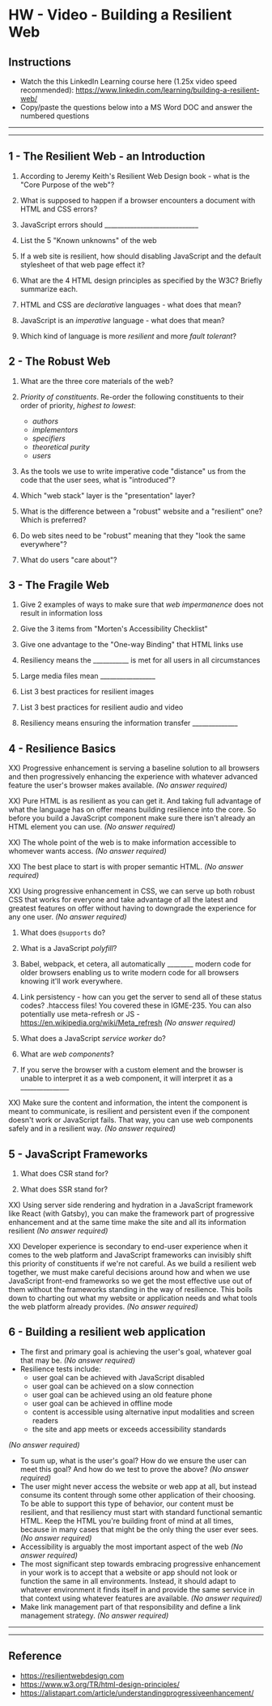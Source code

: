 # HW - Video - Building a Resilient Web

## Instructions
- Watch the this LinkedIn Learning course here (1.25x video speed recommended): https://www.linkedin.com/learning/building-a-resilient-web/
- Copy/paste the questions below into a MS Word DOC and answer the numbered questions

<hr><hr>

## 1 - The Resilient Web - an Introduction

1) According to Jeremy Keith's Resilient Web Design book  - what is the "Core Purpose of the web"?

1) What is supposed to happen if a browser encounters a document with HTML and CSS errors?

1) JavaScript errors should _____________________________

1) List the 5 "Known unknowns" of the web

1) If a web site is resilient, how should disabling JavaScript and the default stylesheet of that web page effect it?

1) What are the 4 HTML design principles as specified by the W3C? Briefly summarize each. 

1) HTML and CSS are *declarative* languages - what does that mean?

1) JavaScript is an *imperative* language - what does that mean?

1) Which kind of language is more *resilient* and more *fault tolerant*?


## 2 - The Robust Web

1) What are the three core materials of the web?

2) *Priority of constituents*. Re-order the following constituents to their order of priority, *highest to lowest*:

    - *authors*
    - *implementors*
    - *specifiers*
    - *theoretical purity*
    - *users*

3) As the tools we use to write imperative code "distance" us from the code that the user sees, what is "introduced"?

4) Which "web stack" layer is the "presentation" layer?

5) What is the difference between a "robust" website and a "resilient" one? Which is preferred?

6) Do web sites need to be "robust" meaning that they "look the same everywhere"?

7) What do users "care about"?


## 3 - The Fragile Web

1) Give 2 examples of ways to make sure that *web impermanence* does not result in information loss

1) Give the 3 items from "Morten's Accessibility Checklist"

1) Give one advantage to the "One-way Binding" that HTML links use

1) Resiliency means the ___________  is met for all users in all circumstances

1) Large media files mean _________________

1) List 3 best practices for resilient images

1) List 3 best practices for resilient audio and video

1) Resiliency means ensuring the information transfer ______________


## 4 - Resilience Basics
XX) Progressive enhancement is serving a baseline solution to all browsers and then progressively enhancing the experience with whatever advanced feature the user's browser makes available. *(No answer required)*

XX) Pure HTML is as resilient as you can get it. And taking full advantage of what the language has on offer means building resilience into the core. So before you build a JavaScript component make sure there isn't already an HTML element you can use. *(No answer required)*

XX) The whole point of the web is to make information accessible to whomever wants access. *(No answer required)*

XX) The best place to start is with proper semantic HTML. *(No answer required)*

XX) Using progressive enhancement in CSS, we can serve up both robust CSS that works for everyone and take advantage of all the latest and greatest features on offer without having to downgrade the experience for any one user.  *(No answer required)*

1) What does `@supports` do?

2) What is a JavaScript *polyfill*?

3) Babel, webpack, et cetera, all automatically ________ modern code for older browsers enabling us to write modern code for all browsers knowing it'll work everywhere. 

4) Link persistency - how can you get the server to send all of these status codes? .htaccess files! You covered these in IGME-235. You can also potentially use meta-refresh or JS - https://en.wikipedia.org/wiki/Meta_refresh *(No answer required)*

5) What does a JavaScript *service worker* do?

6) What are *web components*?

7) If you serve the browser with a custom element and the browser is unable to interpret it as a web component, it will interpret it as a _______________

XX) Make sure the content and information, the intent the component is meant to communicate, is resilient and persistent even if the component doesn't work or JavaScript fails. That way, you can use web components safely and in a resilient way. *(No answer required)*

## 5 - JavaScript Frameworks
1) What does CSR stand for?

2) What does SSR stand for?

XX) Using server side rendering and hydration in a JavaScript framework like React (with Gatsby), you can make the framework part of progressive enhancement and at the same time make the site and all its information resilient *(No answer required)*

XX) Developer experience is secondary to end-user experience when it comes to the web platform and JavaScript frameworks can invisibly shift this priority of constituents if we're not careful. As we build a resilient web together, we must make careful decisions around how and when we use JavaScript front-end frameworks so we get the most effective use out of them without the frameworks standing in the way of resilience. This boils down to charting out what my website or application needs and what tools the web platform already provides. *(No answer required)*


## 6 - Building a resilient web application
- The first and primary goal is achieving the user's goal, whatever goal that may be. *(No answer required)*
- Resilience tests include:
  - user goal can be achieved with JavaScript disabled
  - user goal can be achieved on a slow connection
  - user goal can be achieved using an old feature phone
  - user goal can be achieved in offline mode
  - content is accessible using alternative input modalities and screen readers
  - the site and app meets or exceeds accessibility standards

*(No answer required)*

- To sum up, what is the user's goal? How do we ensure the user can meet this goal? And how do we test to prove the above? *(No answer required)*
- The user might never access the website or web app at all, but instead consume its content through some other application of their choosing. To be able to support this type of behavior, our content must be resilient, and that resiliency must start with standard functional semantic HTML. Keep the HTML you're building front of mind at all times, because in many cases that might be the only thing the user ever sees. *(No answer required)*
- Accessibility is arguably the most important aspect of the web *(No answer required)*
- The most significant step towards embracing progressive enhancement in your work is to accept that a website or app should not look or function the same in all environments. Instead, it should adapt to whatever environment it finds itself in and provide the same service in that context using whatever features are available. *(No answer required)*
- Make link management part of that responsibility and define a link management strategy. *(No answer required)*

<hr><hr>

## Reference
- https://resilientwebdesign.com
- https://www.w3.org/TR/html-design-principles/ 
- https://alistapart.com/article/understandingprogressiveenhancement/

